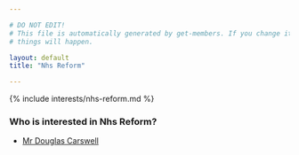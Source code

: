 ```yaml
---

# DO NOT EDIT!
# This file is automatically generated by get-members. If you change it, bad
# things will happen.

layout: default
title: "Nhs Reform"

---
```


{% include interests/nhs-reform.md %}

### Who is interested in Nhs Reform?


* [Mr Douglas Carswell](members/mr-douglas-carswell.html)
